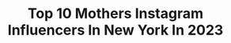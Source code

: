 ---
title: Top 10 Mothers Instagram Influencers In New York In 2023
description: >-
  Find top mothers Instagram influencers in New York in 2023. Most popular hashtags: #mother #repost #throwback.
platform: Instagram
hits: 118
text_top: Analyze the most popular Instagram profiles on inBeat.
text_bottom: Our database has 118 Instagram influencers like this in New York, United States for you to collaborate.
profiles:
  - username: "rachelbayjones"
    fullname: >-
      Rachel Bay Jones
    bio: >-
      Actor. Mother. New Yorker. One day I will be a farmer. Or a dolphin.
    location: "United States"
    followers: 57652
    engagement: 451
    commentsToLikes: 0.010897
    id: ck6ubbrws8nyr0j71wrzhaldv
    verified: true
    hashtags: "#dearevanhansen, #broadway, #nexttonormal, #n2nkencen"
  - username: "chris_algieri"
    fullname: >-
      Chris Algieri
    bio: >-
      Former WBO World Boxing Champion and ISKA+WKA World Kickboxing Champion Author of The Fighter’s Kitchen #ChampionLifestyle Purchase my Book👇🏼
    location: "United States"
    followers: 76386
    engagement: 165
    commentsToLikes: 0.018890
    id: ck14k5z8znwa50i190iks7rzd
    verified: true
    hashtags: "#fightnight, #throwback, #fitness, #boxing"
  - username: "mrmlawrence"
    fullname: >-
      Michael Lawrence
    bio: >-
      Father of 3 | Director, Photographer 🇬🇧 Academy 🇫🇷 Wanda 🇩🇪 Anorak 🇳🇱 Halal 🇸🇪 Diktator 🇮🇹 Cattleya 🇨🇿🇨🇳🇯🇵 Stink 🇲🇽🇦🇷🇧🇷 Rebolucion 🇦🇺 Filmgraphics
    location: "United States"
    followers: 2995
    engagement: 704
    commentsToLikes: 0.042124
    id: ck5q2m0hdgog70i11433jpine
    verified: false
    hashtags: ""
  - username: "barbraleegrant"
    fullname: >-
      Barbra-Lee Grant
    bio: >-
      Welcome to my world!🤗💋❤ Saint International Jamaica Ltd (mother agency) 🇯🇲 New York Models 🇺🇸 Storm Models 🇬🇧 MP Paris 🇫🇷 Why Not Models 🇮
    location: "United States"
    followers: 2661
    engagement: 757
    commentsToLikes: 0.094949
    id: ck14k245pncge0i193h8unusm
    verified: false
    hashtags: "#barbraleegrant, #stayhome, #forevergreatful, #watchthisface"
  - username: "lorindabreeze"
    fullname: >-
      Lorinda
    bio: >-
      Artist * Mother * Home Cook New York City * Hamptons * * I love colorful healthy food
    location: "United States"
    followers: 19949
    engagement: 230
    commentsToLikes: 0.066080
    id: ck14l2ejasi7x0i192qk03brw
    verified: false
    hashtags: "#farmfresh, #vegetarianfoodshare, #inseason, #saladbowl"
  - username: "mikabrzezinski"
    fullname: >-
      Mika (Brzezinski) Scarborough
    bio: >-
      Founder of the @_KNOWYOURVALUE movement, co-host of @morningjoe, and best-selling author of Know Your Value, Earn it!, and Comeback Careers. KYV24/7!!
    location: "United States"
    followers: 149951
    engagement: 507
    commentsToLikes: 0.034521
    id: ck15rky4s8fhv0i19pgohdm0q
    verified: true
    hashtags: "#mom, #love, #savingfreedom, #bambatime"
  - username: "theminianden"
    fullname: >-
      Mini Anden
    bio: >-
      Acting, modelling, jewelry designing MOM with a passion for dog rescue
    location: "United States"
    followers: 35854
    engagement: 140
    commentsToLikes: 0.029165
    id: ck5c2l08exgjs0i11fkw9en9l
    verified: true
    hashtags: "#seenequalssaved, #repost, #adoptdontshop, #cantwait"
  - username: "nina0621"
    fullname: >-
      Nina
    bio: >-
      New York 🗽🇵🇷 Mother to a prince 🤴🏻 I’m goal getter 💅🏼
    location: "United States"
    followers: 165951
    engagement: 224
    commentsToLikes: 0.024048
    id: ckap6yhauhw470i7807agv38h
    verified: false
    hashtags: "#2020bmw, #3series"
  - username: "alialexandermakki"
    fullname: >-
      Ali Alexander Makki
    bio: >-
      Serial Entrepreneur, Creator, Mentor
    location: "United States"
    followers: 28010
    engagement: 420
    commentsToLikes: 0.026993
    id: ck6tlfvpt5ztc0j71c9izcvas
    verified: false
    hashtags: "#lives, #positivevibes, #arrogance, #happy"
  - username: "biok_travel"
    fullname: >-
      Iosune&Haritz + little M👶🏼
    bio: >-
      ↣ Padres primerizos 👶🏻🍼 ↣ Travel family 👇🏼DESCUENTO SEGURO VIAJE👇🏼
    location: "United States"
    followers: 3180
    engagement: 1210
    commentsToLikes: 0.269543
    id: ck14kgtvqpgc90i19bv94q3v4
    verified: false
    hashtags: "#waitingyoulittlem, #vietnam, #espa, #pregnantphotography"
---